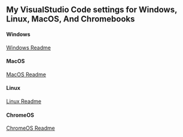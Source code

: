 ## My VisualStudio Code settings for Windows, Linux, MacOS, And Chromebooks

#### Windows
[Windows Readme](README-windows.md)

#### MacOS
[MacOS Readme](README-macos.md)

#### Linux
[Linux Readme](README-linux.md)

#### ChromeOS
[ChromeOS Readme](README-chromeos.md)

